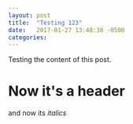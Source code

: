 ```yaml
---
layout: post
title:  "Testing 123"
date:   2017-01-27 13:48:38 -0500
categories:
---
```

Testing the content of this post.

# Now it's a header

and now its *italics*
